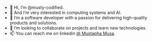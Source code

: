 - 👋 Hi, I’m @musty-codified.
- 👀 And I’m very interested in computing systems and AI.
- 🌱 I’m a software developer with a passion for delivering high-quality products and solutions.
- 💞️ I’m looking to collaborate on projects and learn new technologies.
- 📫 You can reach me on linkedin [@ Mustapha Musa](https://www.linkedin.com/in/mustapha-musa/).

<!---
musty-codified/musty-codified is a ✨ special ✨ repository because its `README.md` (this file) appears on your GitHub profile.
You can click the Preview link to take a look at your changes.
--->
